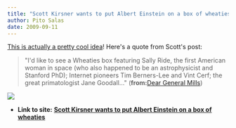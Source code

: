 ```yaml
---
title: "Scott Kirsner wants to put Albert Einstein on a box of wheaties"
author: Pito Salas
date: 2009-09-11
---
```


[This is actually a pretty cool
idea](<http://www.boston.com/business/technology/innoeco/2009/09/dear_general_mills_why_not_put.html>)!
Here's a quote from Scott's post:

> "I'd like to see a Wheaties box featuring Sally Ride, the first American
> woman in space (who also happened to be an astrophysicist and Stanford PhD);
> Internet pioneers Tim Berners-Lee and Vint Cerf; the great primatologist
> Jane Goodall…" (**from:**[Dear General
> Mills](<http://www.boston.com/business/technology/innoeco/2009/09/dear_general_mills_why_not_put.html>))

![](https://i0.wp.com/img.zemanta.com/pixy.gif?w=584)


* **Link to site:** **[Scott Kirsner wants to put Albert Einstein on a box of wheaties](None)**
